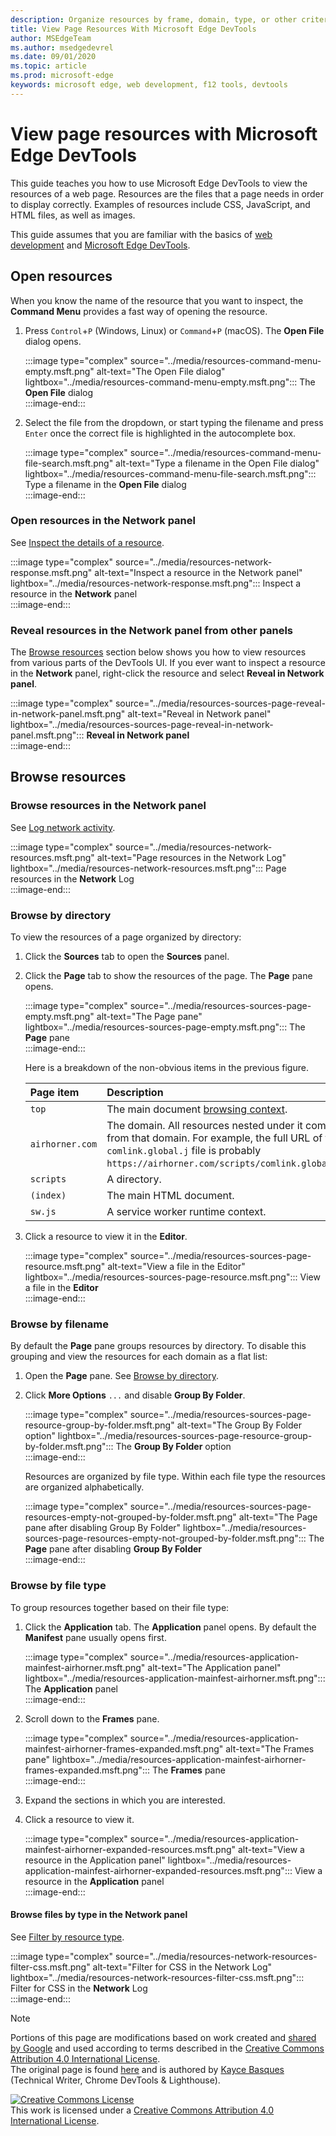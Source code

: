 ```yaml
---
description: Organize resources by frame, domain, type, or other criteria.
title: View Page Resources With Microsoft Edge DevTools
author: MSEdgeTeam
ms.author: msedgedevrel
ms.date: 09/01/2020 
ms.topic: article
ms.prod: microsoft-edge
keywords: microsoft edge, web development, f12 tools, devtools
---
```

<!-- Copyright Kayce Basques 

   Licensed under the Apache License, Version 2.0 (the "License");
   you may not use this file except in compliance with the License.
   You may obtain a copy of the License at

       https://www.apache.org/licenses/LICENSE-2.0

   Unless required by applicable law or agreed to in writing, software
   distributed under the License is distributed on an "AS IS" BASIS,
   WITHOUT WARRANTIES OR CONDITIONS OF ANY KIND, either express or implied.
   See the License for the specific language governing permissions and
   limitations under the License.  -->  





# View page resources with Microsoft Edge DevTools   

  

This guide teaches you how to use Microsoft Edge DevTools to view the resources of a web page.  Resources are the files that a page needs in order to display correctly.  Examples of resources include CSS, JavaScript, and HTML files, as well as images.  

This guide assumes that you are familiar with the basics of [web development][MDNLearnWebDevelopment] and [Microsoft Edge DevTools][MicrosoftEdgeDevTools].  

## Open resources   

When you know the name of the resource that you want to inspect, the **Command Menu** provides a fast way of opening the resource.  

1.  Press `Control`+`P` \(Windows, Linux\) or `Command`+`P` \(macOS\).  The **Open File** dialog opens.  
    
    :::image type="complex" source="../media/resources-command-menu-empty.msft.png" alt-text="The Open File dialog" lightbox="../media/resources-command-menu-empty.msft.png":::
       The **Open File** dialog  
    :::image-end:::  
    
1.  Select the file from the dropdown, or start typing the filename and press `Enter` once the correct file is highlighted in the autocomplete box.  
    
    :::image type="complex" source="../media/resources-command-menu-file-search.msft.png" alt-text="Type a filename in the Open File dialog" lightbox="../media/resources-command-menu-file-search.msft.png":::
       Type a filename in the **Open File** dialog  
    :::image-end:::  
    
### Open resources in the Network panel   

See [Inspect the details of a resource][DevtoolsNetworkInspectDetailsResource].  

:::image type="complex" source="../media/resources-network-response.msft.png" alt-text="Inspect a resource in the Network panel" lightbox="../media/resources-network-response.msft.png":::
   Inspect a resource in the **Network** panel  
:::image-end:::  

### Reveal resources in the Network panel from other panels   

The [Browse resources](#browse-resources) section below shows you how to view resources from various parts of the DevTools UI.  If you ever want to inspect a resource in the **Network** panel, right-click the resource and select **Reveal in Network panel**.  

:::image type="complex" source="../media/resources-sources-page-reveal-in-network-panel.msft.png" alt-text="Reveal in Network panel" lightbox="../media/resources-sources-page-reveal-in-network-panel.msft.png":::
   **Reveal in Network panel**  
:::image-end:::  

## Browse resources   

### Browse resources in the Network panel   

See [Log network activity][DevtoolsNetworkLogActivity].  

:::image type="complex" source="../media/resources-network-resources.msft.png" alt-text="Page resources in the Network Log" lightbox="../media/resources-network-resources.msft.png":::
   Page resources in the **Network** Log  
:::image-end:::  

### Browse by directory   

To view the resources of a page organized by directory:  

1.  Click the **Sources** tab to open the **Sources** panel.  
1.  Click the **Page** tab to show the resources of the page.  The **Page** pane opens.  
    
    :::image type="complex" source="../media/resources-sources-page-empty.msft.png" alt-text="The Page pane" lightbox="../media/resources-sources-page-empty.msft.png":::
       The **Page** pane  
    :::image-end:::  
    
    Here is a breakdown of the non-obvious items in the previous figure.  
    
    | Page item | Description |  
    |:--- |:--- |  
    | `top` | The main document [browsing context][MDNInlineFrame]. |  
    | `airhorner.com` | The domain.  All resources nested under it come from that domain.  For example, the full URL of the `comlink.global.j` file is probably `https://airhorner.com/scripts/comlink.global.js`. |  
    | `scripts` | A directory. |  
    | `(index)` | The main HTML document. |  
    | `sw.js` | A service worker runtime context. |  
    
1.  Click a resource to view it in the **Editor**.  
    
    :::image type="complex" source="../media/resources-sources-page-resource.msft.png" alt-text="View a file in the Editor" lightbox="../media/resources-sources-page-resource.msft.png":::
       View a file in the **Editor**  
    :::image-end:::  
    
### Browse by filename   

By default the **Page** pane groups resources by directory.  To disable this grouping and view the resources for each domain as a flat list:  

1.  Open the **Page** pane.  See [Browse by directory](#browse-by-directory).  
1.  Click **More Options** `...` and disable **Group By Folder**.  
    
    :::image type="complex" source="../media/resources-sources-page-resource-group-by-folder.msft.png" alt-text="The Group By Folder option" lightbox="../media/resources-sources-page-resource-group-by-folder.msft.png":::
       The **Group By Folder** option  
    :::image-end:::  
    
    Resources are organized by file type.  Within each file type the resources are organized alphabetically.  
    
    :::image type="complex" source="../media/resources-sources-page-resources-empty-not-grouped-by-folder.msft.png" alt-text="The Page pane after disabling Group By Folder" lightbox="../media/resources-sources-page-resources-empty-not-grouped-by-folder.msft.png":::
       The **Page** pane after disabling **Group By Folder**  
    :::image-end:::  
    
### Browse by file type   

To group resources together based on their file type:  

1.  Click the **Application** tab.  The **Application** panel opens.  By default the **Manifest** pane usually opens first.  
    
    :::image type="complex" source="../media/resources-application-mainfest-airhorner.msft.png" alt-text="The Application panel" lightbox="../media/resources-application-mainfest-airhorner.msft.png":::
       The **Application** panel  
    :::image-end:::  
    
1.  Scroll down to the **Frames** pane.  
    
    :::image type="complex" source="../media/resources-application-mainfest-airhorner-frames-expanded.msft.png" alt-text="The Frames pane" lightbox="../media/resources-application-mainfest-airhorner-frames-expanded.msft.png":::
       The **Frames** pane  
    :::image-end:::  
    
1.  Expand the sections in which you are interested.  
1.  Click a resource to view it.  
    
    :::image type="complex" source="../media/resources-application-mainfest-airhorner-expanded-resources.msft.png" alt-text="View a resource in the Application panel" lightbox="../media/resources-application-mainfest-airhorner-expanded-resources.msft.png":::
       View a resource in the **Application** panel  
    :::image-end:::  
    
#### Browse files by type in the Network panel   

See [Filter by resource type][DevtoolsNetworkFilterByResourceType].  

:::image type="complex" source="../media/resources-network-resources-filter-css.msft.png" alt-text="Filter for CSS in the Network Log" lightbox="../media/resources-network-resources-filter-css.msft.png":::
   Filter for CSS in the **Network** Log  
:::image-end:::  

<!--  
  


-->  

<!-- links -->  

[MicrosoftEdgeDevTools]: ../../devtools-guide-chromium.md "Microsoft Edge (Chromium) Developer tools | Microsoft Docs"  
[DevtoolsNetworkFilterByResourceType]: ../network/index.md#filter-by-resource-type "Filter by resource type - Inspect network activity in Microsoft Edge DevTools | Microsoft Docs"  
[DevtoolsNetworkInspectDetailsResource]: ../network/index.md#inspect-the-details-of-the-resource "Inspect the details of the resource - Inspect network activity in Microsoft Edge DevTools | Microsoft Docs"  
[DevtoolsNetworkLogActivity]: ../network/index.md#log-network-activity "Log network activity - Inspect network activity in Microsoft Edge DevTools | Microsoft Docs"  

[MDNInlineFrame]: https://developer.mozilla.org/docs/Web/HTML/Element/iframe "<iframe>: The Inline Frame element | MDN"  
[MDNLearnWebDevelopment]: https://developer.mozilla.org/docs/Learn "Learn web development | MDN"  

> [!NOTE]
> Portions of this page are modifications based on work created and [shared by Google][GoogleSitePolicies] and used according to terms described in the [Creative Commons Attribution 4.0 International License][CCA4IL].  
> The original page is found [here](https://developers.google.com/web/tools/chrome-devtools/resources/index) and is authored by [Kayce Basques][KayceBasques] \(Technical Writer, Chrome DevTools \& Lighthouse\).  

[![Creative Commons License][CCby4Image]][CCA4IL]  
This work is licensed under a [Creative Commons Attribution 4.0 International License][CCA4IL].  

[CCA4IL]: https://creativecommons.org/licenses/by/4.0  
[CCby4Image]: https://i.creativecommons.org/l/by/4.0/88x31.png  
[GoogleSitePolicies]: https://developers.google.com/terms/site-policies  
[KayceBasques]: https://developers.google.com/web/resources/contributors/kaycebasques  

